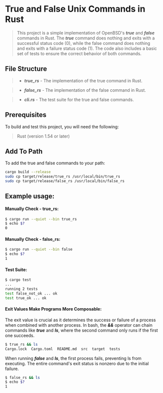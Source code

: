 # True and False Unix Commands in Rust

>This project is a simple implementation of OpenBSD's ***true*** and ***false*** commands in Rust.
The ***true*** command does nothing and exits with a successful status code (0), while the false command does nothing and exits with a failure status code (1). The code also includes a basic set of tests to ensure the correct behavior of both commands.

## File Structure

>- ***true_rs*** - The implementation of the true command in Rust.

>- ***false_rs*** - The implementation of the false command in Rust.

>- ***cli.rs*** - The test suite for the true and false commands.

## Prerequisites
To build and test this project, you will need the following:

>Rust (version 1.54 or later)

## Add To Path
To add the true and false commands to your path:

```bash
cargo build --release
sudo cp target/release/true_rs /usr/local/bin/true_rs
sudo cp target/release/false_rs /usr/local/bin/false_rs
```

## Example usage:

#### Manually Check - true_rs:
```bash
$ cargo run --quiet --bin true_rs
$ echo $?
0
```

#### Manually Check - false_rs:
```bash
$ cargo run --quiet --bin false
$ echo $?
1
```

#### Test Suite:

```bash
$ cargo test
...
running 2 tests
test false_not_ok ... ok
test true_ok ... ok
```

#### Exit Values Make Programs More Composable:
The exit value is crucial as it determines the success or failure of a process when combined with another process.
In bash, the ***&&*** operator can chain commands like ***true*** and ***ls***, where the second command only runs if the first one succeeds.

```bash
$ true_rs && ls
Cargo.lock  Cargo.toml  README.md  src  target  tests
```

When running ***false*** and ***ls***, the first process fails, preventing ls from executing.
The entire command's exit status is nonzero due to the initial failure.

```bash
$ false_rs && ls
$ echo $?
1
```
